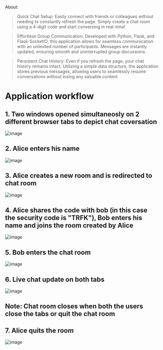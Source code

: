 About:

> Quick Chat Setup: Easily connect with friends or colleagues without needing to constantly refresh the page. Simply create a chat room using a 4-digit code and start conversing in real-time!

> Effortless Group Communication: Developed with Python, Flask, and Flask-SocketIO, this application allows for seamless communication with an unlimited number of participants. Messages are instantly updated, ensuring smooth and uninterrupted group discussions.

> Persistent Chat History: Even if you refresh the page, your chat history remains intact. Utilizing a simple data structure, the application stores previous messages, allowing users to seamlessly resume conversations without losing any valuable content



# Application workflow

## 1. Two windows opened simultaneosly on 2 different browser tabs to depict chat coversation
![image](https://github.com/zezs/Live-Chat-Room/assets/115359735/d4e9c8ba-fc83-421a-8988-c8f512f84aa3)

## 2. Alice enters his name
![image](https://github.com/zezs/Live-Chat-Room/assets/115359735/fb451fe9-f135-46ef-aed1-2afd886e75ae)

## 3. Alice creates a new room and is redirected to chat room
![image](https://github.com/zezs/Live-Chat-Room/assets/115359735/8969866d-dc6d-4615-ae4a-552db760d909)

##  4. Alice shares the code with bob (in this case the security code is "TRFK"), Bob enters his name and joins the room created by Alice
![image](https://github.com/zezs/Live-Chat-Room/assets/115359735/74185918-9da3-4f2c-81ba-da05ea167564)


## 5. Bob enters the chat room
![image](https://github.com/zezs/Live-Chat-Room/assets/115359735/254b0835-8e47-49a6-bd04-6533d7910ccd)

## 6. Live chat update on both tabs
![image](https://github.com/zezs/Live-Chat-Room/assets/115359735/78815544-f62e-4c0a-8abc-ce1b3f2307cc)

## Note: Chat room closes when both the users close the tabs or quit the chat room

## 7. Alice quits the room
![image](https://github.com/zezs/Live-Chat-Room/assets/115359735/b2b37963-1b45-4155-a7d4-4af3830c2577)






